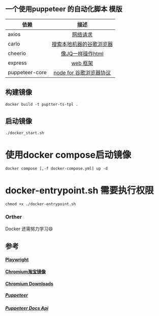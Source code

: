 ## 一个使用puppeteer 的自动化脚本 模版

|        依赖          |         描述         |   
|----------------------|:-----------------------:| 
| axios | [网络请求](https://github.com/axios/axios)
| carlo | [搜索本地机器的谷歌浏览器](https://github.com/GoogleChromeLabs/carlo)
| cheerio | [像JQ一样操作html](https://github.com/cheeriojs/cheerio)
| express | [ web 框架](https://github.com/expressjs/express)
| puppeteer-core|[node for 谷歌浏览器协议](https://github.com/puppeteer/puppeteer)
 

## 构建镜像
```
docker build -t puptter-ts-tpl .
```   
## 启动镜像

```
./docker_start.sh
```

# 使用docker compose启动镜像
```
docker compose [,-f docker-compose.yml] up -d
```


# docker-entrypoint.sh 需要执行权限
```
chmod +x ./docker-entrypoint.sh
```


### Orther

Docker 还需努力学习😄




## 参考 

#### [Playwright](https://github.com/microsoft/playwright)
#### [Chromium淘宝镜像](https://npm.taobao.org/mirrors/chromium-browser-snapshots/Linux_x64/)
#### [Chromium Downloads](https://chromium.cypress.io/)
##### [Puppeteer](https://developers.google.com/web/tools/puppeteer/get-started)
##### [Puppeteer Docs Api](https://zhaoqize.github.io/puppeteer-api-zh_CN/#/)
